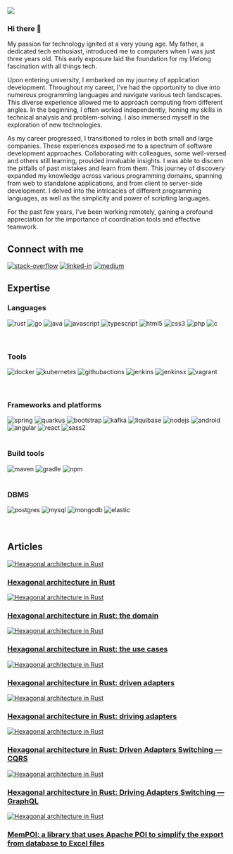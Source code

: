 ![](img/artificial-intelligence-g1f8a5f1b5_1920.jpeg)

### Hi there 👋

My passion for technology ignited at a very young age. My father, a dedicated tech enthusiast, introduced me to computers when I was just three years old. This early exposure laid the foundation for my lifelong fascination with all things tech.

Upon entering university, I embarked on my journey of application development. Throughout my career, I've had the opportunity to dive into numerous programming languages and navigate various tech landscapes. This diverse experience allowed me to approach computing from different angles. In the beginning, I often worked independently, honing my skills in technical analysis and problem-solving. I also immersed myself in the exploration of new technologies.

As my career progressed, I transitioned to roles in both small and large companies. These experiences exposed me to a spectrum of software development approaches. Collaborating with colleagues, some well-versed and others still learning, provided invaluable insights. I was able to discern the pitfalls of past mistakes and learn from them. This journey of discovery expanded my knowledge across various programming domains, spanning from web to standalone applications, and from client to server-side development. I delved into the intricacies of different programming languages, as well as the simplicity and power of scripting languages.

For the past few years, I've been working remotely, gaining a profound appreciation for the importance of coordination tools and effective teamwork.

## Connect with me

[<img alt="stack-overflow" src="https://img.shields.io/badge/stack%20overflow-FE7A16?logo=stack-overflow&logoColor=white&style=for-the-badge" />](https://stackoverflow.com/users/2882688/firegloves)
[<img alt="linked-in" src="https://img.shields.io/badge/linkedin-%230077B5.svg?&style=for-the-badge&logo=linkedin&logoColor=white" />](https://it.linkedin.com/in/luca-corsetti-51bb823a)
[<img alt="medium" src="https://img.shields.io/badge/medium-%2312100E.svg?&style=for-the-badge&logo=medium&logoColor=white" />](https://medium.com/@lucorset)

## Expertise

### Languages

<div>
    <img alt="rust" src="https://img.shields.io/badge/rust%20-%2320232a.svg?&color=000000&style=for-the-badge&logo=rust&logoColor=%23ffffff" />
    <img alt="go" src="https://img.shields.io/badge/go%20-%2320232a.svg?&color=00ADD8&style=for-the-badge&logo=go&logoColor=%23ffffff" />
    <img alt="java" src="https://img.shields.io/badge/java%20-%2320232a.svg?&color=517E9C&style=for-the-badge&logo=java" />
    <img alt="javascript" src="https://img.shields.io/badge/javascript%20-%2320232a.svg?&color=F7DF1E&style=for-the-badge&logo=javascript&logoColor=%23ffffff" />
    <img alt="typescript" src="https://img.shields.io/badge/typescript%20-%2320232a.svg?&color=3178C6&style=for-the-badge&logo=typescript&logoColor=%23ffffff" />
    <img alt="html5" src="https://img.shields.io/badge/html5%20-%2320232a.svg?&color=E34F26&style=for-the-badge&logo=html5&logoColor=%23ffffff" />
    <img alt="css3" src="https://img.shields.io/badge/css3%20-%2320232a.svg?&color=1572B6&style=for-the-badge&logo=css3&logoColor=%23ffffff" />
    <img alt="php" src="https://img.shields.io/badge/php%20-%2320232a.svg?&color=777BB4&style=for-the-badge&logo=php&logoColor=%23ffffff" />
    <img alt="c" src="https://img.shields.io/badge/c%20-%2320232a.svg?&color=A8B9CC&style=for-the-badge&logo=c&logoColor=%23ffffff" />
</div>

<br>
<br>

### Tools

<div>
    <img alt="docker" src="https://img.shields.io/badge/docker%20-%2320232a.svg?&color=2496ED&style=for-the-badge&logo=docker&logoColor=%23ffffff" />
    <img alt="kubernetes" src="https://img.shields.io/badge/kubernetes%20-%2320232a.svg?&color=326CE5&style=for-the-badge&logo=kubernetes&logoColor=%23ffffff" />
    <img alt="githubactions" src="https://img.shields.io/badge/githubactions%20-%2320232a.svg?&color=2088FF&style=for-the-badge&logo=githubactions&logoColor=%23ffffff" />
    <img alt="jenkins" src="https://img.shields.io/badge/jenkins%20-%2320232a.svg?&color=D24939&style=for-the-badge&logo=jenkins&logoColor=%23ffffff" />
    <img alt="jenkinsx" src="https://img.shields.io/badge/jenkinsx%20-%2320232a.svg?&color=73C3D5&style=for-the-badge&logo=jenkins-x&logoColor=%23ffffff" />
    <img alt="vagrant" src="https://img.shields.io/badge/vagrant%20-%2320232a.svg?&color=1868F2&style=for-the-badge&logo=vagrant&logoColor=%23ffffff" />
</div>

<br>
<br>

### Frameworks and platforms

<div>
    <img alt="spring" src="https://img.shields.io/badge/spring%20-%236DB33F.svg?&style=for-the-badge&logo=spring&logoColor=white" />
    <img alt="quarkus" src="https://img.shields.io/badge/quarkus%20-%236DB33F.svg?color=4695EB&style=for-the-badge&logo=quarkus&logoColor=white" />
    <img alt="bootstrap" src="https://img.shields.io/badge/bootstrap%20-%236DB33F.svg?color=7952B3&style=for-the-badge&logo=bootstrap&logoColor=white" />
    <img alt="kafka" src="https://img.shields.io/badge/kafka%20-%2320232a.svg?&style=for-the-badge&logo=apache-kafka" />
    <img alt="liquibase" src="https://img.shields.io/badge/liquibase%20-%2320232a.svg?color=2962FF&style=for-the-badge&logo=liquibase" />
    <img alt="nodejs" src="https://img.shields.io/badge/node.js%20-%2343853D.svg?&style=for-the-badge&logo=node.js&logoColor=white" />
    <img alt="android" src="https://img.shields.io/badge/Android-3DDC84?logo=android&logoColor=white&style=for-the-badge" />
    <img alt="angular" src="https://img.shields.io/badge/angular%20-%2320232a.svg?&color=DD0031&style=for-the-badge&logo=angular&logoColor=%23ffffff" />
    <img alt="react" src="https://img.shields.io/badge/react%20-%2320232a.svg?&style=for-the-badge&logo=react&logoColor=%2361DAFB" />
    <img alt="sass2" src="https://img.shields.io/badge/sass2%20-%2320232a.svg?color=CC6699&style=for-the-badge&logo=sass&logoColor=%23ffffff" />
</div>

<br>

### Build tools

<div>
    <img alt="maven" src="https://img.shields.io/badge/maven%20-%2320232a.svg?color=C71A36&style=for-the-badge&logo=apache-maven" />
    <img alt="gradle" src="https://img.shields.io/badge/gradle%20-%2320232a.svg?color=02303A&style=for-the-badge&logo=gradle" />
    <img alt="npm" src="https://img.shields.io/badge/npm%20-%2320232a.svg?color=CB3837&style=for-the-badge&logo=npm" />
</div>

<br>

### DBMS

<div>
    <img alt="postgres" src="https://img.shields.io/badge/postgres-%23316192.svg?&style=for-the-badge&logo=postgresql&logoColor=white" />
    <img alt="mysql" src="https://img.shields.io/badge/mysql-%23316192.svg?color=4479A1&style=for-the-badge&logo=mysql&logoColor=white" />
    <img alt="mongodb" src="https://img.shields.io/badge/mongodb%20-%236DB33F.svg?color=47A248&style=for-the-badge&logo=mongodb&logoColor=white" />
    <img alt="elastic" src="https://img.shields.io/badge/elastic%20-%236DB33F.svg?color=005571&style=for-the-badge&logo=elastic&logoColor=white" />
</div>

<br>
<br>

## Articles

<div>
    <div>
        <a href="https://medium.com/@lucorset/hexagonal-architecture-in-rust-72f8958eb26d">
            <img alt="Hexagonal architecture in Rust" src="img/articles/hexagon_1.webp"/>
            <h3>Hexagonal architecture in Rust</h3>
        </a>
    </div>
    <div>
        <a href="https://towardsdev.com/hexagonal-architecture-in-rust-the-domain-24e9a9a6f2c4">
            <img alt="Hexagonal architecture in Rust" src="img/articles/hexagon_2.webp"/>
            <h3>Hexagonal architecture in Rust: the domain</h3>
        </a>
    </div>
    <div>
        <a href="https://towardsdev.com/hexagonal-architecture-in-rust-the-use-cases-7d5a88bd0a4">
            <img alt="Hexagonal architecture in Rust" src="img/articles/hexagon_3.webp"/>
            <h3>Hexagonal architecture in Rust: the use cases</h3>
        </a>
    </div>
    <div>
        <a href="https://medium.com/towardsdev/hexagonal-architecture-in-rust-driven-adapters-ab02ed335dc5">
            <img alt="Hexagonal architecture in Rust" src="img/articles/hexagon_4.webp"/>
            <h3>Hexagonal architecture in Rust: driven adapters</h3>
        </a>
    </div>
    <div>
        <a href="https://towardsdev.com/hexagonal-architecture-in-rust-driving-adapters-f66f71bb3dd1">
            <img alt="Hexagonal architecture in Rust" src="img/articles/hexagon_5.webp"/>
            <h3>Hexagonal architecture in Rust: driving adapters</h3>
        </a>
    </div>
    <div>
        <a href="https://towardsdev.com/hexagonal-architecture-in-rust-adapter-switching-f4a264ad246f">
            <img alt="Hexagonal architecture in Rust" src="img/articles/hexagon_6.webp"/>
            <h3>Hexagonal architecture in Rust: Driven Adapters Switching — CQRS</h3>
        </a>
    </div>
    <div>
        <a href="https://towardsdev.com/hexagonal-architecture-in-rust-driving-adapters-switching-graphql-5bc64b14f03">
            <img alt="Hexagonal architecture in Rust" src="img/articles/hexagon_7.webp"/>
            <h3>Hexagonal architecture in Rust: Driving Adapters Switching — GraphQL</h3>
        </a>
    </div>
    <div>
        <a href="https://medium.com/@lucorset/mempoi-a-mempo-mask-for-apache-poi-to-let-you-conquer-freedom-and-sip-a-good-mojito-on-the-930e1ca337d8">
            <img alt="Hexagonal architecture in Rust" src="img/articles/mempoi.webp"/>
            <h3>MemPOI: a library that uses Apache POI to simplify the export from database to Excel files</h3>
        </a>
    </div>
</div>
